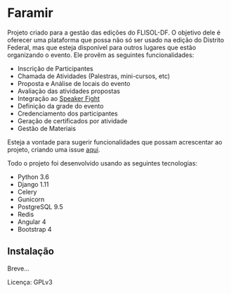 # Faramir

Projeto criado para a gestão das edições do FLISOL-DF. O objetivo dele é oferecer uma plataforma que possa não só ser usado na edição do Distrito Federal, mas que esteja disponível para outros lugares que estão organizando o evento. Ele provêm as seguintes funcionalidades:

 - Inscrição de Participantes
 - Chamada de Atividades (Palestras, mini-cursos, etc)
 - Proposta e Análise de locais do evento
 - Avaliação das atividades propostas
 - Integração ao [Speaker Fight](https://github.com/luanfonceca/speakerfight)
 - Definição da grade do evento
 - Credenciamento dos participantes
 - Geração de certificados por atividade
 - Gestão de Materiais
 
Esteja a vontade para sugerir funcionalidades que possam acrescentar ao projeto, criando uma issue [aqui](https://github.com/flisoldf/faramir/issues).

Todo o projeto foi desenvolvido usando as seguintes tecnologias:

 - Python 3.6
 - Django 1.11
 - Celery
 - Gunicorn
 - PostgreSQL 9.5
 - Redis
 - Angular 4
 - Bootstrap 4

## Instalação

Breve...

Licença: GPLv3

